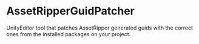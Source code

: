 # AssetRipperGuidPatcher
 UnityEditor tool that patches AssetRipper generated guids with the correct ones from the installed packages on your project.
